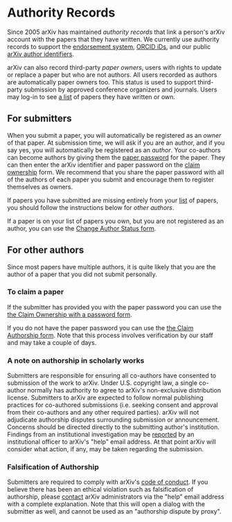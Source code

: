 # Authority Records


Since 2005 arXiv has maintained *authority records* that link a person's
arXiv account with the papers that they have written. We currently
use authority records to support the [endorsement system](endorsement),
[ORCID iDs](orcid), and our public [arXiv author
identifiers](author_identifiers).

arXiv can also record third-party *paper owners*, users with rights to
update or replace a paper but who are not authors. All users recorded as
authors are automatically paper owners too. This status is used to
support third-party submission by approved conference organizers and
journals. Users may log-in to see [a list](/user/) of
papers they have written or own.

## For submitters


When you submit a paper, you will automatically be registered as an
*owner* of that paper. At submission time, we will ask if you are an
author, and if you say yes, you will automatically be registered as an
*author*. Your co-authors can become authors by giving them the [paper
password](passwords) for the paper. They can then enter the arXiv
identifier and paper password on the [claim
ownership](/auth/need-paper-password) form. We
recommend that you share the paper password with all of the authors of
each paper you submit and encourage them to register themselves as
owners.

If papers you have submitted are
missing entirely from your [list](/user/) of papers, you
should follow the instructions below for *other authors*.

If a paper is on your list of papers you own, but you are not registered as an author,
you can use the [Change Author Status form](/auth/change-author-status).

## For other authors

Since most papers have multiple authors, it is quite likely that you are the author of a paper that you did not submit personally. 

### To claim a paper

If the submitter has provided you with the paper password you can use the [the Claim Ownership with a password form](/auth/need-paper-password).

If you do not have the paper password you can use the [the Claim Authorship form](/auth/request-ownership). Note that this process involves verification by our staff and may take a couple of days.

<span id="coauthor"></span>
###  A note on authorship in scholarly works

Submitters are responsible for ensuring all co-authors have consented to submission of the work to arXiv. Under U.S. copyright law, a single co-author normally has authority to agree to arXiv's non-exclusive distribution license. Submitters to arXiv are expected to follow normal publishing practices for co-authored submissions (i.e. seeking consent and approval from their co-authors and any other required parties). arXiv will not adjudicate authorship disputes surrounding submission or announcement. Concerns should be directed directly to the submitting author's institution. Findings from an institutional investigation may be [reported](/help/contact) by an institutional officer to arXiv's "help" email address. At that point arXiv will consider what action, if any, may be taken regarding the submission.

### Falsification of Authorship 

Submitters are required to comply with arXiv's [code of conduct](/help/policies/code_of_conduct). If you believe there has been an ethical violation such as falsification of authorship, please [contact](/help/contact) arXiv administrators via the "help" email address with a complete explanation. Note that this will open a dialog with the submitter as well, and cannot be used as an "authorship dispute by proxy".
